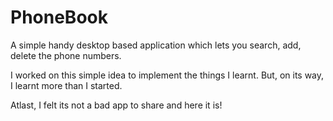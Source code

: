 # PhoneBook
A simple handy desktop based application which lets you search, add, delete the phone numbers. 

I worked on this simple idea to implement the things I learnt.
But, on its way, I learnt more than I started.

Atlast, I felt its not a bad app to share and here it is!


